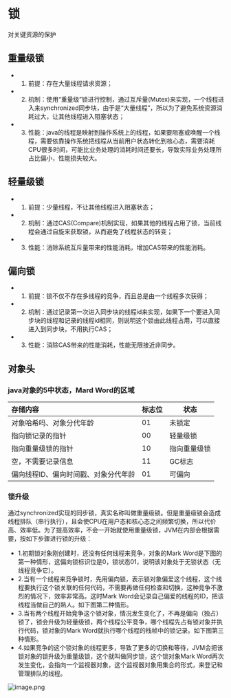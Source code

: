 # 锁
对关键资源的保护

## 重量级锁
- 1. 前提：存在大量线程请求资源；
- 2. 机制：使用“重量级”锁进行控制，通过互斥量(Mutex)来实现，一个线程进入来synchronized同步块，由于是“大量线程”，所以为了避免系统资源消耗过大，让其他线程进入阻塞状态；
- 3. 性能：java的线程是映射到操作系统上的线程，如果要阻塞或唤醒一个线程，需要依靠操作系统把线程从当前用户状态转化到核心态，需要消耗CPU很多时间，可能比业务处理的消耗时间还要长，导致实际业务处理所占比偏小，性能损失较大。


## 轻量级锁
 - 1. 前提：少量线程，不让其他线程进入阻塞状态；
 - 2. 机制：通过CAS(Compare)机制实现，如果其他的线程占用了锁，当前线程会通过自旋来获取锁，从而避免了线程状态的转变；
 - 3. 性能：消除系统互斥量带来的性能消耗，增加CAS带来的性能消耗。

## 偏向锁
- 1. 前提：锁不仅不存在多线程的竞争，而且总是由一个线程多次获得；
- 2. 机制：通过记录第一次进入同步块的线程id来实现，如果下一个要进入同步块的线程和记录的线程id相同，则说明这个锁由此线程占用，可以直接进入到同步块，不用执行CAS；
- 3. 性能：消除CAS带来的性能消耗，性能无限接近非同步。

## 对象头
### java对象的5中状态，Mard Word的区域
| 存储内容                             | 标志位 | 状态         |
|:------------------------------------ |:------ | ------------ |
| 对象哈希吗、对象分代年龄             | 01     | 未锁定       |
| 指向锁记录的指针                     | 00     | 轻量级锁     |
| 指向重量级锁的指针                   | 10     | 指向重量级锁 |
| 空，不需要记录信息                   | 11     | GC标志       |
| 偏向线程ID、偏向时间戳、对象分代年龄 | 01     | 可偏向       |

### 锁升级
  通过synchronized实现的同步锁，真实名称叫做重量级锁。但是重量级锁会造成线程排队（串行执行），且会使CPU在用户态和核心态之间频繁切换，所以代价高、效率低。为了提高效率，不会一开始就使用重量级锁，JVM在内部会根据需要，按如下步骤进行锁的升级：
 - 1.初期锁对象刚创建时，还没有任何线程来竞争，对象的Mark Word是下图的第一种情形，这偏向锁标识位是0，锁状态01，说明该对象处于无锁状态（无线程竞争它）。
 - 2.当有一个线程来竞争锁时，先用偏向锁，表示锁对象偏爱这个线程，这个线程要执行这个锁关联的任何代码，不需要再做任何检查和切换，这种竞争不激烈的情况下，效率非常高。这时Mark Word会记录自己偏爱的线程的ID，把该线程当做自己的熟人。如下图第二种情形。
 - 3.当有两个线程开始竞争这个锁对象，情况发生变化了，不再是偏向（独占）锁了，锁会升级为轻量级锁，两个线程公平竞争，哪个线程先占有锁对象并执行代码，锁对象的Mark Word就执行哪个线程的栈帧中的锁记录。如下图第三种情形。
 - 4.如果竞争的这个锁对象的线程更多，导致了更多的切换和等待，JVM会把该锁对象的锁升级为重量级锁，这个就叫做同步锁，这个锁对象Mark Word再次发生变化，会指向一个监视器对象，这个监视器对象用集合的形式，来登记和管理排队的线程。

![image.png](0)
